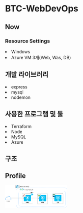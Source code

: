 # BTC-WebDevOps

## Now

### Resource Settings
<li>Windows</li>
<li>Azure VM 3개(Web, Was, DB)</li>

## 개발 라이브러리

<li>express</li>
<li>mysql</li>
<li>nodemon</li>

## 사용한 프로그램 및 툴
<li>Terraform</li>
<li>Node</li>
<li>MySQL</li>
<li>Azure</li>

## 구조
## Profile
<p align='left'>
    <img src="https://github.com/WhiteHair-H/BTC-WebDevOps/blob/main/infra/Azure%2Bnode(3Tier).png" width="40%" height="40%"/>
</p>
